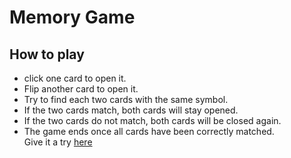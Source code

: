 # Memory Game
## How to play
* click one card to open it.
* Flip another card to open it.
* Try to find each two cards with the same symbol.
* If the two cards match, both cards will stay opened.
* If the two cards do not match, both cards will be closed again.
* The game ends once all cards have been correctly matched.<br>
Give it a try <a href="">here</a>